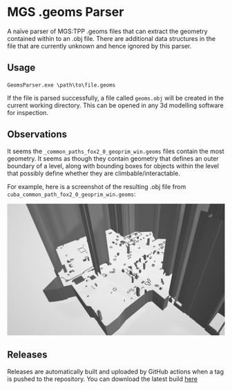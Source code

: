 # MGS .geoms Parser

A naïve parser of MGS:TPP .geoms files that can extract the geometry contained within to an .obj file. There are additional data structures in the file that are currently unknown and hence ignored by this parser.

## Usage

`GeomsParser.exe \path\to\file.geoms`

If the file is parsed successfully, a file called `geoms.obj` will be created in the current working directory. This can be opened in any 3d modelling software for inspection.

## Observations

It seems the `_common_paths_fox2_0_geoprim_win.geoms` files contain the most geometry. It seems as though they contain geometry that defines an outer boundary of a level, along with bounding boxes for objects within the level that possibly define whether they are climbable/interactable.

For example, here is a screenshot of the resulting .obj file from `cuba_common_path_fox2_0_geoprim_win.geoms`:

![cuba .obj screenshot](cuba_screenshot.png)

## Releases
Releases are automatically built and uploaded by GitHub actions when a tag is pushed to the repository. You can download the latest build [here](releases/latest/download/GeomsParserX64.ZIP)